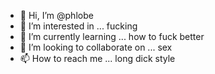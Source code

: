 - 👋 Hi, I’m @phlobe
- 👀 I’m interested in ... fucking
- 🌱 I’m currently learning ... how to fuck better
- 💞️ I’m looking to collaborate on ... sex
- 📫 How to reach me ... long dick style

<!---
phlobe/phlobe is a ✨ special ✨ repository because its `README.md` (this file) appears on your GitHub profile.
You can click the Preview link to take a look at your changes.
--->
